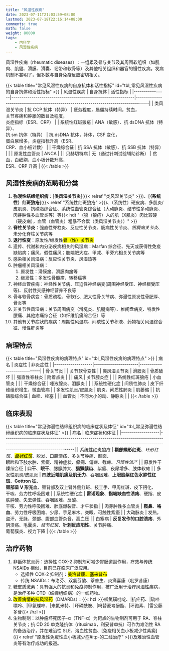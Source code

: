 ```yaml
---
title: "风湿性疾病"
date: 2023-07-11T21:03:59+08:00
lastmod: 2023-07-18T22:16:14+08:00
comments: true
math: false
weight: 80000
tags:
    - 内科学
    - 风湿性疾病
---
```


风湿性疾病（rheumatic diseases）
: 一组累及骨与关节及其周围软组织（如肌肉、肌健、滑膜、滑囊、韧带和软骨等）及其他相关组织和器官的慢性疾病。发病机制不甚明了，但多数与自身免疫反应密切相关。

<!--more-->

{{< table title="常见风湿性疾病的自身抗体和活性指标" id="tbl_常见风湿性疾病的自身抗体和活性指标" >}}
| 风湿性疾病     | 自身抗体                                                    | 活性指标                                                                           |
|----------------|-------------------------------------------------------------|------------------------------------------------------------------------------------|
| 类风湿关节炎   | 抗 CCP 抗体（特异）                                         | 疲劳程度，晨僵持续时间，贫血，<br/>关节疼痛和肿胀的数目及程度，<br/>炎症指标（ESR、CRP） |
| 系统性红斑狼疮 | ANA（敏感）、抗 dsDNA 抗体（特异）、<br/>抗 sm 抗体（特异） | 抗 dsDNA 抗体，补体，CSF 变化，<br/>蛋白尿增多，炎症指标升高（ESR、<br/>CRP、血小板计数）                    |
| 干燥综合征     | 抗 SSA 抗体（敏感）、抗 SSB 抗体（特异）                    |                                                                                    |
| 原发性血管炎   | ANCA                                                        |                                                                                    |
| 贝赫切特病     | 无（通过针刺试验辅助诊断）                                  | 贫血，白细胞、血小板计数升高，<br/>ESR、CRP 升高                                       |
{{< /table >}}

## 风湿性疾病的范畴和分类

1. **弥漫性结缔组织病**：[**类风湿关节炎**]({{< relref "类风湿关节炎" >}})、[**（系统性）红斑狼疮**]({{< relref "系统性红斑狼疮" >}})、（系统性）硬皮病、多肌炎/皮肌炎、抗磷脂综合征、系统性血管炎综合征（大动脉炎、结节性多动脉炎、肉芽肿性多血管炎等）等{{< hdt "（狼（狼疮）人的肌（X肌炎）肉比较硬（硬皮病），血管（血管炎）粗暴不会累（类风湿关节炎））" >}}
2. **脊柱关节炎**：强直性脊柱炎、反应性关节炎、肠病性关节炎、*银屑病关节炎*、未分化脊柱关节病等
3. **退行性变**：原发性/继发性<mark>骨（性）关节炎</mark>
4. 遗传、代谢和内分泌疾病相关的风湿病：Marfan 综合征、先天或获得性免疫缺陷病；痛风、假性痛风；肢端肥大症、甲减、甲旁亢相关关节病等
5. 感染相关风湿病：反应性关节炎、风湿热等
6. 肿瘤相关风湿病：
    1. 原发性：滑膜瘤、滑膜肉瘤等
    2. 继发性：多发性骨髓瘤、转移癌等
7. 神经血管疾病：神经性关节病、压迫性神经病变(周围神经受压、神经根受压等)、反射性交感神经营养不良等
8. 骨与软骨病变：骨质疏松、骨软化、肥大性骨关节病、弥漫性原发性骨肥厚、骨炎等
9. 非关节性风湿病：关节周围病变（滑埏炎、肌腿病等）、椎间盘病变、特发性腰痛、其他疼痛综合征（如纤维肌痛综合征）等
10. 其他有关节症状的疾病：周期性风湿病、间歇性关节积液、药物相关风湿综合征、慢性肝炎等

## 病理特点

{{< table title="风湿性疾病的病理特点" id="tbl_风湿性疾病的病理特点" >}}
| 病名              | 炎症性               | 非炎症性                   |
|-------------------|----------------------|----------------------------|
| 骨关节炎          |                      | 关节软骨变性               |
| 类风湿关节炎      | 滑膜炎               | 骨质破坏                   |
| 强直性脊柱炎      | 附着点炎             |                            |
| 痛风              | 关节腔炎症           |                            |
| 系统性红斑狼疮    | 小血管炎             |                            |
| 干燥综合征        | 唾液腺炎、泪腺炎     |                            |
| 系统性硬化症      | 间质性肺炎           | 皮下纤维组织增生、微血管病 |
| 多发性肌炎/皮肌炎 | 肌炎、间质性肺炎     | 肌萎缩                     |
| 抗磷脂综合征      | 血栓、栓塞           |                            |
| 血管炎            | 不同大小的动、静脉炎 |                            |
{{< /table >}}

## 临床表现

{{< table title="常见弥漫性结缔组织病的临床症状及体征" id="tbl_常见弥漫性结缔组织病的临床症状及体征" >}}
| 病名              | 临床症状和体征                                                                                                                                                                              |
|-------------------|-----------------------------------------------------------------------------------------------------------------------------------------------------------------------------------------------|
| 系统性红斑狼疮    | **颧部蝶形红斑**、*环形红斑*、<mark>*盘状红斑*</mark>、脱发、口腔溃疡、多关节肿痛、颜面、<br/>眼睑和下肢水肿、紫癜、精神症状、癫痫、偏瘫、截瘫、*习惯性流产*                                           |
| 原发性干燥综合征  | **口干**、**眼干**、腮腺肿大、**猖獗龋齿**、紫癜、夜尿增多、肢体软瘫                                                                                                                        |
| 多发性肌炎/皮肌炎 | **四肢近端肌痛及肌无力**、吞咽困难、**上眼脸紫红色水肿性红斑**、**Gottron 征**、<br/>**颈部呈 V 形充血**、颈背部及双上臂外侧红斑、技工手、甲周红斑、皮下钙化、<br/>干咳、劳力性呼吸困难 |
| 系统性硬化症      | **雷诺现象**、**指端缺血性溃疡**、硬指、皮肤肿硬、失去弹性、吞咽困难、反酸、<br/>干咳、劳力性呼吸困难、肺底爆裂音、才午状指                                                               |
| 肉芽肿性多血管炎  | **鞍鼻**、**咯血**、劳力性呼吸困难、少尿、手足麻木、突眼、可触性紫瘢                                                                                                                        |
| 大动脉炎          | 发热，盗汗，无脉，颈部、腹部血管杂音，高血压                                                                                                                                                |
| 白塞病            | **反复发作的口腔溃疡**、外阴溃疡、毛囊炎、*结节红斑*、**针刺反应阳性**、关节肿痛、<br/>葡萄膜炎、视力下降                                                                                 |
{{< /table >}}

## 治疗药物

1. 非甾体抗炎药：选择性 COX-2 抑制剂可减少胃肠道副作用，疗效与传统 NSAIDs 相似，目前巳在临床广泛应用。
    - 选择性 COX-2 抑制剂：<mark>美洛昔康、塞来昔布</mark>
    - 传统 NSAIDs：布洛芬、双氯芬酸、萘普生、炎痛喜康（吡罗昔康）
2. 糖皮质激素：具有强大的抗炎和免疫抑制作用，被广泛用于治疗风湿性疾病，是治疗多种 CTD（结缔组织病）的一线药物。
3. <mark>改善病情的抗风湿药</mark>（DMARDs）：{{< hzl >}}柳氮磺吡啶、|抗疟药、|硫唑嘌呤、|甲氨蝶呤、|来氟米特、|环磷酰胺、|吗替麦考酚酯、|环孢素、|雷公藤多苷{{< /hzl >}}
4. 生物制剂：以肿瘤坏死因子-α（TNF-α）为靶点的生物制剂可用于 RA、脊柱关节炎；抗 CD 20 单克隆抗体（rituximab，利妥昔单抗）可作为难治性 RA 的备选治疗，并在难治性 SLE、溶血性贫血、[免疫相关血小板减少性紫癜]({{< relref "原发性免疫性血小板减少症#itp-的二线治疗" >}})及难治性血管炎等有治疗成功的报道。


